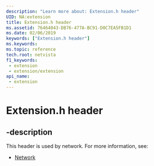 ```yaml
---
description: "Learn more about: Extension.h header"
UID: NA:extension
title: Extension.h header
ms.assetid: 76464043-DB76-477A-BC91-D0C7EA5FB1D1
ms.date: 02/06/2019
keywords: ["Extension.h header"]
ms.keywords: 
ms.topic: reference
tech.root: netvista
f1_keywords:
 - extension
 - extension/extension
api_name:
 - extension
---
```


# Extension.h header


## -description

This header is used by network. For more information, see:

- [Network](../_netvista/index.md)

